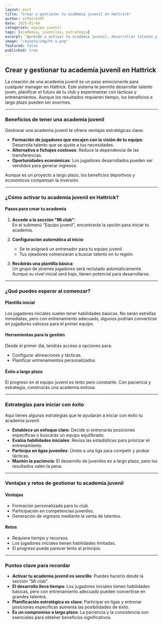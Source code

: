 ```yaml
---
layout: post
title: "Crear y gestionar tu academia juvenil en Hattrick"
author: elPatronHT
date: 2025-01-04
categories: equipo-juvenil
tags: [academia, juveniles, estrategia]
excerpt: "Aprende a activar tu academia juvenil, desarrollar talento y planificar el futuro de tu club en Hattrick."
image: "/assets/img/ht-v.png"
featured: false
published: true
---
```


## Crear y gestionar tu academia juvenil en Hattrick

La creación de una academia juvenil es un paso emocionante para cualquier manager en Hattrick. Este sistema te permite desarrollar talento joven, planificar el futuro de tu club y experimentar con tácticas y entrenamientos. Aunque los resultados requieren tiempo, los beneficios a largo plazo pueden ser enormes.

---

### Beneficios de tener una academia juvenil

Gestionar una academia juvenil te ofrece ventajas estratégicas clave:

- **Formación de jugadores que encajen con la visión de tu equipo**: Desarrolla talento que se ajuste a tus necesidades.
- **Alternativa a fichajes costosos**: Reduce la dependencia de las transferencias.
- **Oportunidades económicas**: Los jugadores desarrollados pueden ser vendidos para generar ingresos.

Aunque es un proyecto a largo plazo, los beneficios deportivos y económicos compensan la inversión.

---

### ¿Cómo activar tu academia juvenil en Hattrick?

#### Pasos para crear tu academia

1. **Accede a la sección "Mi club"**:  
   En el submenú "Equipo juvenil", encontrarás la opción para iniciar tu academia.

2. **Configuración automática al inicio**:
   - Se te asignará un entrenador para tu equipo juvenil.
   - Tus ojeadores comenzarán a buscar talento en tu región.

3. **Recibirás una plantilla básica**:  
   Un grupo de jóvenes jugadores será reclutado automáticamente. Aunque su nivel inicial será bajo, tienen potencial para desarrollarse.

---

### ¿Qué puedes esperar al comenzar?

#### Plantilla inicial

Los jugadores iniciales suelen tener habilidades básicas. No serán estrellas inmediatas, pero con entrenamiento adecuado, algunos podrían convertirse en jugadores valiosos para el primer equipo.

#### Herramientas para la gestión

Desde el primer día, tendrás acceso a opciones para:

- Configurar alineaciones y tácticas.
- Planificar entrenamientos personalizados.

#### Éxito a largo plazo

El progreso en el equipo juvenil es lento pero constante. Con paciencia y estrategia, construirás una academia exitosa.

---

### Estrategias para iniciar con éxito

Aquí tienes algunas estrategias que te ayudarán a iniciar con éxito tu academia juvenil:

- **Establece un enfoque claro**: Decide si entrenarás posiciones específicas o buscarás un equipo equilibrado.
- **Evalúa habilidades iniciales**: Revisa las estadísticas para priorizar el entrenamiento.
- **Participa en ligas juveniles**: Únete a una liga para competir y probar tácticas.
- **Mantén la paciencia**: El desarrollo de juveniles es a largo plazo, pero los resultados valen la pena.

---

### Ventajas y retos de gestionar tu academia juvenil

#### Ventajas

- Formación personalizada para tu club.
- Participación en competencias juveniles.
- Generación de ingresos mediante la venta de talentos.

#### Retos

- Requiere tiempo y recursos.
- Los jugadores iniciales tienen habilidades limitadas.
- El progreso puede parecer lento al principio.

---

### Puntos clave para recordar

- **Activar tu academia juvenil es sencillo**: Puedes hacerlo desde la sección "Mi club".
- **El desarrollo lleva tiempo**: Los jugadores iniciales tienen habilidades básicas, pero con entrenamiento adecuado pueden convertirse en grandes talentos.
- **Planificación estratégica es clave**: Participar en ligas y entrenar posiciones específicas aumenta las posibilidades de éxito.
- **Es un compromiso a largo plazo**: La paciencia y la consistencia son esenciales para obtener beneficios significativos.